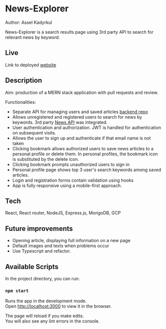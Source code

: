 # News-Explorer

Author: Assel Kadyrkul

News-Explorer is a search results page using 3rd party API to search for relevant news by keyword.


## Live

Link to deployed [website](https://news-search.students.nomoreparties.site/)

## Description
Aim: production of a MERN stack application with pull requests and review.

Functionalities:

- Separate API for managing users and saved articles [backend repo](https://github.com/aselyaa8/news-explorer-backend)
- Allows unregistered and registered users to search for news by keywords. 3rd party [News API](https://newsapi.org/) was integrated.
- User authentication and authorization. JWT is handled for authentication on subsequent visits.
- Allows the user to sign up and authenticate if that email name is not taken
- Clicking bookmark allows authorized users to save news articles to a personal profile or delete them. In personal profiles, the bookmark icon is substituted by the delete icon.
- Clicking bookmark prompts unauthorized users to sign in
- Personal profile page shows top 3 user's search keywords among saved articles.
- Login and registration forms contain validation using hooks
- App is fully responsive using a mobile-first approach.


## Tech
React, React router, NodeJS, Express.js, MongoDB, GCP

## Future improvements
 - Opening article, displaying full information on a new page
- Default images and texts when problems occur
- Use Typescript and refactor.

## Available Scripts

In the project directory, you can run:

### `npm start`

Runs the app in the development mode.\
Open [http://localhost:3000](http://localhost:3000) to view it in the browser.

The page will reload if you make edits.\
You will also see any lint errors in the console.
